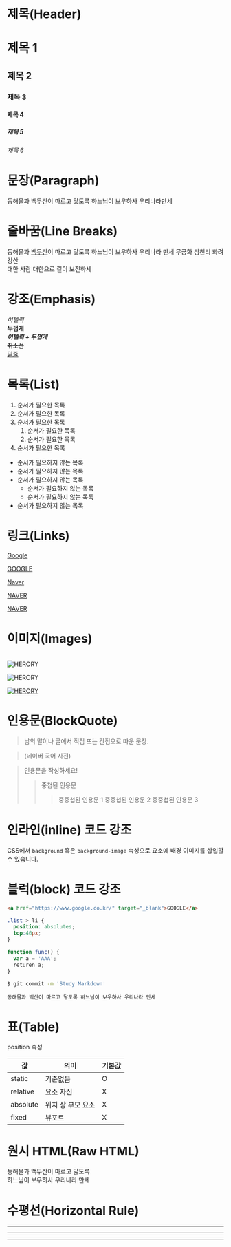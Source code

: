 # 제목(Header)

# 제목 1

## 제목 2

### 제목 3

#### 제목 4

##### 제목 5

###### 제목 6

# 문장(Paragraph)

동해물과 백두산이 마르고 닿도록 하느님이 보우하사 우리나라만세

# 줄바꿈(Line Breaks)

동해물과 <span style="text-decoration: underline;">백두산</span>이 마르고 닿도록 하느님이 보우하사 우리나라 만세 무궁화 삼천리 화려 강산<br />
대한 사람 대한으로 길이 보전하세

# 강조(Emphasis)

_이텔릭_  
**두껍게**  
**_이텔릭 + 두껍게_**  
~~취소선~~  
<u>밑줄</u>

# 목록(List)

1. 순서가 필요한 목록
1. 순서가 필요한 목록
1. 순서가 필요한 목록
   1. 순서가 필요한 목록
   1. 순서가 필요한 목록
1. 순서가 필요한 목록

- 순서가 필요하지 않는 목록
- 순서가 필요하지 않는 목록
- 순서가 필요하지 않는 목록
  - 순서가 필요하지 않는 목록
  - 순서가 필요하지 않는 목록
- 순서가 필요하지 않는 목록

# 링크(Links)

<a href="https://google.com">Google</a>

[GOOGLE](https://github.com)

<a href="https://naver.com" title="Naver로 이동!">Naver</a>

[NAVER](https://naver.com "NAVER로 이동!")

<a href="https://naver.com" title="Naver로 이동!" target="_blank">NAVER</a>

# 이미지(Images)

![]()

![HERORY](https://heropy.blog/css/images/logo.png)

![HERORY](https://heropy.blog/css/images/logo.png)

[![HERORY](https://heropy.blog/css/images/logo.png)](https://heropy.blog/)

# 인용문(BlockQuote)

> 남의 말이나 글에서 직접 또는 간접으로 따운 문장.

> (네이버 국어 사전)

> 인용문을 작성하세요!
>
> > 중첩된 인용문
> >
> > > 중중첩된 인용문 1
> > > 중중첩된 인용문 2
> > > 중중첩된 인용문 3

# 인라인(inline) 코드 강조

CSS에서 `background` 혹은 `background-image` 속성으로 요소에 배경 이미지를 삽입할 수 있습니다.

# 블럭(block) 코드 강조

```html
<a href="https://www.google.co.kr/" target="_blank">GOOGLE</a>
```

```CSS
.list > li {
  position: absolutes;
  top:40px;
}
```

```javascript
function func() {
  var a = 'AAA';
  returen a;
}
```

```bash
$ git commit -m 'Study Markdown'
```

```plaintext
동해물과 백산이 마르고 닿도록 하느님이 보우하사 우리나라 만세
```

# 표(Table)

position 속성

| 값       | 의미              | 기본값 |
| -------- | ----------------- | ------ |
| static   | 기준없음          | O      |
| relative | 요소 자신         | X      |
| absolute | 위치 상 부모 요소 | X      |
| fixed    | 뷰포트            | X      |

# 원시 HTML(Raw HTML)

동해물과 백두산이 마르고 닳도록<br>
하느님이 보우하사 우리나라 만세

# 수평선(Horizontal Rule)

---

---

---
